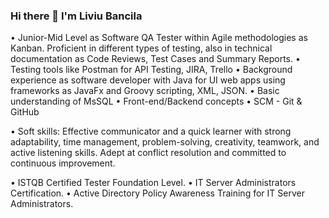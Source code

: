 ### Hi there 👋 I'm Liviu Bancila


• Junior-Mid Level as Software QA Tester within Agile methodologies as Kanban. Proficient in different types of testing, also in technical documentation as Code Reviews, Test Cases and Summary Reports.
• Testing tools like Postman for API Testing, JIRA, Trello
• Background experience as software developer with Java for UI web apps using frameworks as JavaFx and Groovy scripting, XML, JSON.
• Basic understanding of MsSQL
• Front-end/Backend concepts
• SCM - Git & GitHub

• Soft skills:
Effective communicator and a quick learner with strong adaptability, time management, problem-solving, creativity, teamwork, and active listening skills. Adept at conflict resolution and committed to continuous improvement.

• ISTQB Certified Tester Foundation Level.
• IT Server Administrators Certification.
• Active Directory Policy Awareness Training for IT Server Administrators.
